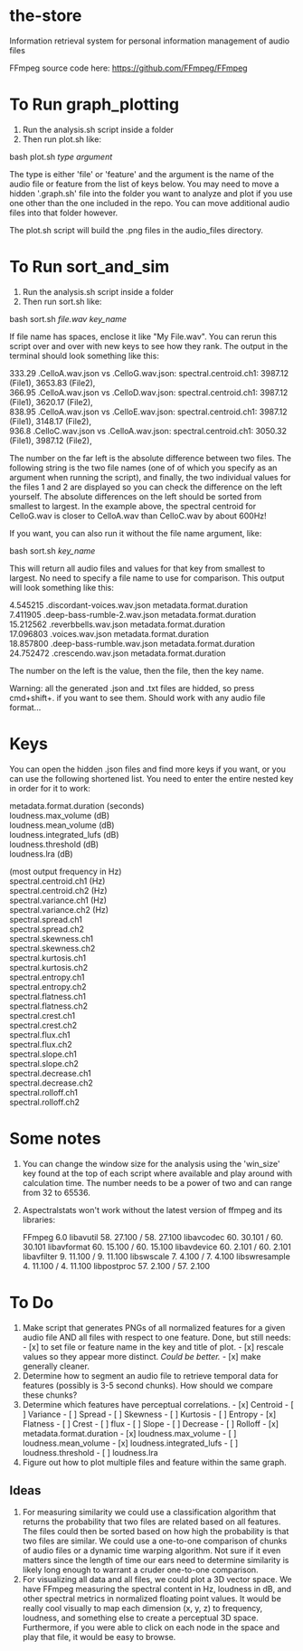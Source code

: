 # the-store
Information retrieval system for personal information management of audio files

FFmpeg source code here: https://github.com/FFmpeg/FFmpeg

# To Run graph_plotting
1. Run the analysis.sh script inside a folder
2. Then run plot.sh like:

bash plot.sh *type* *argument*

The type is either 'file' or 'feature' and the argument is the name of the audio file or feature from the list of keys below. You may need to move a hidden '.graph.sh' file into the folder you want to analyze and plot if you use one other than the one included in the repo. You can move additional audio files into that folder however.

The plot.sh script will build the .png files in the audio_files directory.

# To Run sort_and_sim
1. Run the analysis.sh script inside a folder
2. Then run sort.sh like:

bash sort.sh *file.wav* *key_name*

If file name has spaces, enclose it like "My File.wav". You can rerun this script over and over with new keys to see how they rank. The output in the terminal should look something like this:

333.29 .CelloA.wav.json vs .CelloG.wav.json: spectral.centroid.ch1: 3987.12 (File1), 3653.83 (File2),  
366.95 .CelloA.wav.json vs .CelloD.wav.json: spectral.centroid.ch1: 3987.12 (File1), 3620.17 (File2),  
838.95 .CelloA.wav.json vs .CelloE.wav.json: spectral.centroid.ch1: 3987.12 (File1), 3148.17 (File2),  
936.8 .CelloC.wav.json vs .CelloA.wav.json: spectral.centroid.ch1: 3050.32 (File1), 3987.12 (File2),

The number on the far left is the absolute difference between two files. The following string is the two file names (one of of which you specify as an argument when running the script), and finally, the two individual values for the files 1 and 2 are displayed so you can check the difference on the left yourself. The absolute differences on the left should be sorted from smallest to largest. In the example above, the spectral centroid for CelloG.wav is closer to CelloA.wav than CelloC.wav by about 600Hz!

If you want, you can also run it without the file name argument, like:

bash sort.sh *key_name*

This will return all audio files and values for that key from smallest to largest. No need to specify a file name to use for comparison. This output will look something like this:

4.545215 .discordant-voices.wav.json  metadata.format.duration  
7.411905 .deep-bass-rumble-2.wav.json  metadata.format.duration  
15.212562 .reverbbells.wav.json  metadata.format.duration  
17.096803 .voices.wav.json  metadata.format.duration  
18.857800 .deep-bass-rumble.wav.json  metadata.format.duration  
24.752472 .crescendo.wav.json  metadata.format.duration  

The number on the left is the value, then the file, then the key name.

Warning: all the generated .json and .txt files are hidded, so press cmd+shift+. if you want to see them. Should work with any audio file format...

# Keys
You can open the hidden .json files and find more keys if you want, or you can use the following shortened list. You need to enter the entire nested key in order for it to work:

metadata.format.duration (seconds)  
loudness.max_volume (dB)  
loudness.mean_volume (dB)  
loudness.integrated_lufs (dB)  
loudness.threshold (dB)  
loudness.lra (dB)  

(most output frequency in Hz)  
spectral.centroid.ch1 (Hz)  
spectral.centroid.ch2 (Hz)  
spectral.variance.ch1 (Hz)  
spectral.variance.ch2 (Hz)  
spectral.spread.ch1  
spectral.spread.ch2  
spectral.skewness.ch1  
spectral.skewness.ch2  
spectral.kurtosis.ch1  
spectral.kurtosis.ch2  
spectral.entropy.ch1  
spectral.entropy.ch2  
spectral.flatness.ch1  
spectral.flatness.ch2  
spectral.crest.ch1  
spectral.crest.ch2  
spectral.flux.ch1  
spectral.flux.ch2  
spectral.slope.ch1  
spectral.slope.ch2  
spectral.decrease.ch1  
spectral.decrease.ch2  
spectral.rolloff.ch1  
spectral.rolloff.ch2  

# Some notes
1. You can change the window size for the analysis using the 'win_size' key found at the top of each script where available and play around with calculation time. The number needs to be a power of two and can range from 32 to 65536.
2. Aspectralstats won't work without the latest version of ffmpeg and its libraries:

    FFmpeg 6.0
    libavutil      58. 27.100 / 58. 27.100
    libavcodec     60. 30.101 / 60. 30.101
    libavformat    60. 15.100 / 60. 15.100
    libavdevice    60.  2.101 / 60.  2.101
    libavfilter     9. 11.100 /  9. 11.100
    libswscale      7.  4.100 /  7.  4.100
    libswresample   4. 11.100 /  4. 11.100
    libpostproc    57.  2.100 / 57.  2.100

# To Do
1. Make script that generates PNGs of all normalized features for a given audio file AND all files with respect to one feature. Done, but still needs:
       - [x] to set file or feature name in the key and title of plot.
       - [x] rescale values so they appear more distinct. *Could be better.*
       - [x] make generally cleaner.
3. Determine how to segment an audio file to retrieve temporal data for features (possibly is 3-5 second chunks). How should we compare these chunks?
4. Determine which features have perceptual correlations.
       - [x] Centroid
       - [ ] Variance
       - [ ] Spread
       - [ ] Skewness
       - [ ] Kurtosis
       - [ ] Entropy
       - [x] Flatness
       - [ ] Crest
       - [ ] flux
       - [ ] Slope
       - [ ] Decrease
       - [ ] Rolloff
       - [x] metadata.format.duration
       - [x] loudness.max_volume
       - [ ] loudness.mean_volume
       - [x] loudness.integrated_lufs
       - [ ] loudness.threshold
       - [ ] loudness.lra
6. Figure out how to plot multiple files and feature within the same graph.

## Ideas
1. For measuring similarity we could use a classification algorithm that returns the probability that two files are related based on all features. The files could then be sorted based on how high the probability is that two files are similar. We could use a one-to-one comparison of chunks of audio files or a dynamic time warping algorithm. Not sure if it even matters since the length of time our ears need to determine similarity is likely long enough to warrant a cruder one-to-one comparison.
2. For visualizing all data and all files, we could plot a 3D vector space. We have FFmpeg measuring the spectral content in Hz, loudness in dB, and other spectral metrics in normalized floating point values. It would be really cool visually to map each dimension (x, y, z) to frequency, loudness, and something else to create a perceptual 3D space. Furthermore, if you were able to click on each node in the space and play that file, it would be easy to browse.
